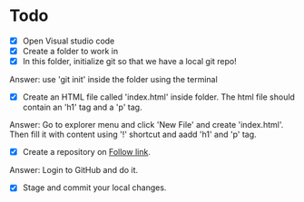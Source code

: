 # Todo
- [x] Open Visual studio code
- [x] Create a folder to work in
- [x] In this folder, initialize git so that we have a local git repo!

Answer: use 'git init' inside the folder using the terminal

- [x] Create an HTML file called 'index.html' inside folder. The html file should contain an 'h1' tag and a 'p' tag.

Answer: Go to explorer menu and click 'New File' and create 'index.html'. Then fill it with content using '!' shortcut and aadd 'h1' and 'p' tag.

- [x] Create a repository on [Follow link](https://github.com).

Answer: Login to GitHub and do it.

- [x] Stage and commit your local changes.